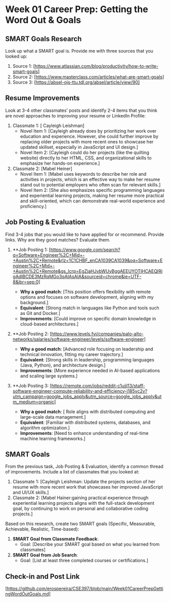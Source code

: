 # Week 01 Career Prep: Getting the Word Out & Goals

## SMART Goals Research
Look up what a SMART goal is. Provide me with three sources that you looked up:
1. Source 1: [https://www.atlassian.com/blog/productivity/how-to-write-smart-goals]
2. Source 2: [https://www.masterclass.com/articles/what-are-smart-goals]
3. Source 3: [https://absel-ojs-ttu.tdl.org/absel/article/view/90]

## Resume Improvements
Look at 3-4 other classmates’ posts and identify 2-4 items that you think are novel approaches to improving your resume or LinkedIn Profile:
1. Classmate 1: [ Cayleigh Leishman]
   - Novel Item 1: [Cayleigh already does by prioritizing her work over education and experience. However, she could further improve by replacing older projects with more recent ones to showcase her updated skillset, especially in JavaScript and UI design.]
   - Novel Item 2: [Cayleigh could do her projects (like the quilting website) directly to her HTML, CSS, and organizational skills to emphasize her hands-on experience.]
2. Classmate 2: [Mabel Heiner]
   - Novel Item 1: [Mabel uses keywords to describe her role and activities in projects, which is an effective way to make her resume stand out to potential employers who often scan for relevant skills.]
   - Novel Item 2: [She also emphasizes specific programming languages and experiential learning projects, making her resume more practical and skill-oriented, which can demonstrate real-world experience and proficiency.]

## Job Posting & Evaluation
Find 3-4 jobs that you would like to have applied for or recommend. Provide links. Why are they good matches? Evaluate them.
1. **Job Posting 1: [https://www.google.com/search?q=Software+Engineer%2C+Mid+-+Austin%2C+Remote&rlz=1C1CHBF_enCA1039CA1039&oq=Software+Engineer%2C+Mid+-+Austin%2C+Remote&gs_lcrp=EgZjaHJvbWUyBggAEEUYOTIHCAEQIRigAdIBCDE3MzRqMGo3qAIAsAIA&sourceid=chrome&ie=UTF-8&jbr=sep:0]
   - **Why a good match**: [This position offers flexibility with remote options and focuses on software development, aligning with my background.]
   - **Equivalent**: [Strong match in languages like Python and tools such as Git and Docker.]
   - **Improvements**: [Could improve on specific domain knowledge in cloud-based architectures.]

2. **Job Posting 2: [https://www.levels.fyi/companies/palo-alto-networks/salaries/software-engineer/levels/software-engineer]
   - **Why a good match**: [Advanced role focusing on leadership and technical innovation, fitting my career trajectory.]
   - **Equivalent**: [Strong skills in leadership, programming languages (Java, Python), and architecture design.]
   - **Improvements**: [More experience needed in AI-based applications and scaling large systems.]

3. **Job Posting 3: [https://remote.com/jobs/reddit-c1ujjl13/staff-software-engineer-compute-reliability-and-efficiency-j185vc2v?utm_campaign=google_jobs_apply&utm_source=google_jobs_apply&utm_medium=organic]
   - **Why a good match**: [ Role aligns with distributed computing and large-scale data management.]
   - **Equivalent**: [Familiar with distributed systems, databases, and algorithm optimization.]
   - **Improvements**: [Need to enhance understanding of real-time machine learning frameworks.]

## SMART Goals
From the previous task, Job Posting & Evaluation, identify a common thread of improvements. Include a list of classmates that you looked at:
1. Classmate 1: [Cayleigh Leishman: Update the projects section of her resume with more recent work that showcases her improved JavaScript and UI/UX skills.]
2. Classmate 2: [Mabel Hainer:gaining practical experience through experiential learning projects aligns with the  full-stack development goal, by continuing to work on personal and collaborative coding projects.]

Based on this research, create two SMART goals (Specific, Measurable, Achievable, Realistic, Time-based):
1. **SMART Goal from Classmate Feedback**:
   - Goal: [Describe your SMART goal based on what you learned from classmates]
2. **SMART Goal from Job Search**:
   - Goal: [List at least three completed courses or certifications.]

## Check-in and Post Link
[https://github.com/erospereira/CSE397/blob/main/Week01CareerPrepGettingWordOutGoals.md]
